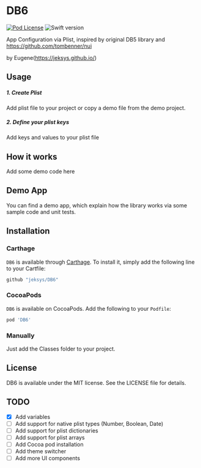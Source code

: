 # DB6

[![Pod License](http://img.shields.io/cocoapods/l/SwiftyConfiguration.svg?style=flat)](https://github.com/ykyohei/SwiftyConfiguration/blob/master/LICENSE)
![Swift version](https://img.shields.io/badge/swift-3.0-orange.svg)

App Configuration via Plist, inspired by original DB5 library and https://github.com/tombenner/nui

by Eugene(https://jeksys.github.io/)

## Usage

##### 1. Create Plist
Add plist file to your project or copy a demo file from the demo project.

##### 2. Define your plist keys
Add keys and values to your plist file


## How it works
Add some demo code here


## Demo App
You can find a demo app, which explain how the library works via some sample code and unit tests.


## Installation

### Carthage
`DB6` is available through [Carthage](https://github.com/Carthage/Carthage). To install it, simply add the following line to your Cartfile:

```ruby
github "jeksys/DB6"
```

### CocoaPods

`DB6` is available on CocoaPods.
Add the following to your `Podfile`:

```ruby
pod 'DB6'
```

### Manually
Just add the Classes folder to your project.


## License

DB6 is available under the MIT license. See the LICENSE file for details.


## TODO 

- [x] Add variables
- [ ] Add support for native plist types (Number, Boolean, Date)
- [ ] Add support for plist dictionaries
- [ ] Add support for plist arrays
- [ ] Add Cocoa pod installation
- [ ] Add theme switcher
- [ ] Add more UI components
